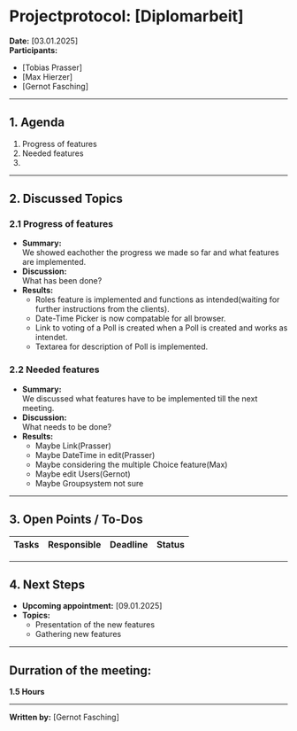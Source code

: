 # Projectprotocol: **[Diplomarbeit]**

**Date:** [03.01.2025]  
**Participants:**  
- [Tobias Prasser]  
- [Max Hierzer]  
- [Gernot Fasching]  

---

## 1. Agenda
1. Progress of features
2. Needed features
3. 

---

## 2. Discussed Topics
### 2.1 Progress of features
- **Summary:**  
  We showed eachother the progress we made so far and what features are implemented.
- **Discussion:**  
  What has been done?
- **Results:**  
  - Roles feature is implemented and functions as intended(waiting for further instructions from the clients).
  - Date-Time Picker is now compatable for all browser.
  - Link to voting of a Poll is created when a Poll is created and works as intendet.
  - Textarea for description of Poll is implemented.

### 2.2 Needed features
- **Summary:**  
  We discussed what features have to be implemented till the next meeting.
- **Discussion:**  
  What needs to be done?
- **Results:**  
  - Maybe Link(Prasser)
  - Maybe DateTime in edit(Prasser)
  - Maybe considering the multiple Choice feature(Max)
  - Maybe edit Users(Gernot)
  - Maybe Groupsystem not sure

---

## 3. Open Points / To-Dos
| Tasks              | Responsible    | Deadline       | Status       |
|--------------------|----------------|----------------|--------------|

---

## 4. Next Steps
- **Upcoming appointment:** [09.01.2025]  
- **Topics:**  
  - Presentation of the new features 
  - Gathering new features

---

## Durration of the meeting:
 **1.5 Hours**

---

**Written by:** [Gernot Fasching]
